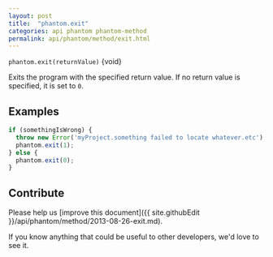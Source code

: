 ```yaml
---
layout: post
title:  "phantom.exit"
categories: api phantom phantom-method
permalink: api/phantom/method/exit.html
---
```


`phantom.exit(returnValue)` {void}

Exits the program with the specified return value. If no return value is specified, it is set to `0`.

## Examples

```javascript
if (somethingIsWrong) {
  throw new Error('myProject.something failed to locate whatever.etc');
  phantom.exit(1);
} else {
  phantom.exit(0);
}
```

## Contribute

Please help us [improve this document]({{ site.githubEdit }}/api/phantom/method/2013-08-26-exit.md).

If you know anything that could be useful to other developers, we'd love to see it.



